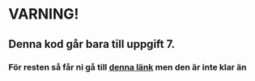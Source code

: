 # VARNING!
## Denna kod går bara till uppgift 7.

### För resten så får ni gå till [denna länk](https://github.com/KDiaCodes/snow-eater) men den är inte klar än
